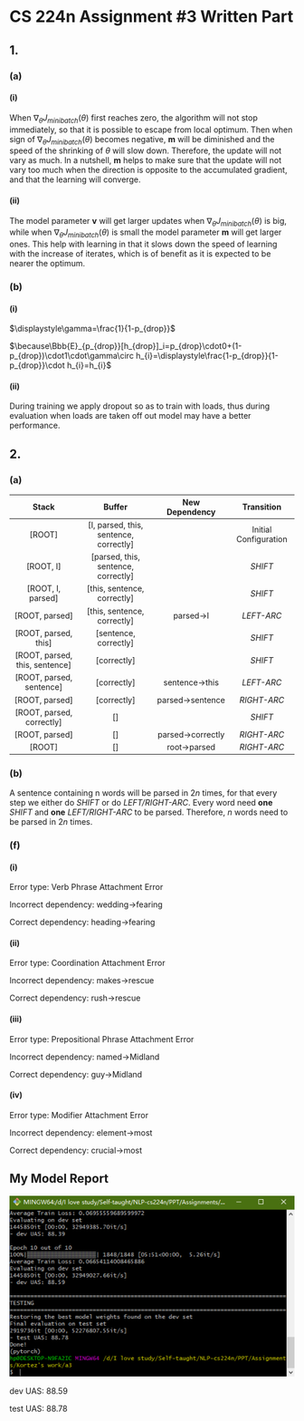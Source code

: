 # CS 224n Assignment #3 Written Part

## 1.

### (a)

#### (i)

When $\nabla_{\theta} J_{minibatch}(\theta)$ first reaches zero, the algorithm will not stop immediately, so that it is possible to escape from local optimum. Then when sign of $\nabla_{\theta} J_{minibatch}(\theta)$ becomes negative, **m** will be diminished and the speed of the shrinking of $\theta$ will slow down. Therefore, the update will not vary as much. In a nutshell, **m** helps to make sure that the update will not vary too much when the direction is opposite to the accumulated gradient, and that the learning will converge.

#### (ii)

The model parameter **v** will get larger updates when $\nabla_{\theta} J_{minibatch}(\theta)$ is big, while when $\nabla_{\theta} J_{minibatch}(\theta)$ is small the model parameter **m** will get larger ones. This help with learning in that it slows down the speed of learning with the increase of iterates, which is of benefit as it is expected to be nearer the optimum.

### (b)

#### (i)

$\displaystyle\gamma=\frac{1}{1-p_{drop}}$

$\because\Bbb{E}_{p_{drop}}[h_{drop}]_i=p_{drop}\cdot0+(1-p_{drop})\cdot1\cdot\gamma\circ h_{i}=\displaystyle\frac{1-p_{drop}}{1-p_{drop}}\cdot h_{i}=h_{i}$

#### (ii)

During training we apply dropout so as to train with loads, thus during evaluation when loads are taken off out model may have a better performance.

## 2.

### (a)

|             Stack              |                 Buffer                 |        New Dependency        |      Transition       |
| :----------------------------: | :------------------------------------: | :--------------------------: | :-------------------: |
|             [ROOT]             | [I, parsed, this, sentence, correctly] |                              | Initial Configuration |
|           [ROOT, I]            |  [parsed, this, sentence, correctly]   |                              |        *SHIFT*        |
|       [ROOT, I, parsed]        |      [this, sentence, correctly]       |                              |        *SHIFT*        |
|         [ROOT, parsed]         |      [this, sentence, correctly]       |     parsed$\rightarrow$I     |      *LEFT-ARC*       |
|      [ROOT, parsed, this]      |         [sentence, correctly]          |                              |        *SHIFT*        |
| [ROOT, parsed, this, sentence] |              [correctly]               |                              |        *SHIFT*        |
|    [ROOT, parsed, sentence]    |              [correctly]               |  sentence$\rightarrow$this   |      *LEFT-ARC*       |
|         [ROOT, parsed]         |              [correctly]               | parsed$\rightarrow$sentence  |      *RIGHT-ARC*      |
|   [ROOT, parsed, correctly]    |                   []                   |                              |        *SHIFT*        |
|         [ROOT, parsed]         |                   []                   | parsed$\rightarrow$correctly |      *RIGHT-ARC*      |
|             [ROOT]             |                   []                   |   root$\rightarrow$parsed    |      *RIGHT-ARC*      |

### (b)

A sentence containing n words will be parsed in $2n$ times, for that every step we either do *SHIFT* or do *LEFT/RIGHT-ARC*.  Every word need **one** *SHIFT* and **one** *LEFT/RIGHT-ARC* to be parsed. Therefore, $n$ words need to be parsed in $2n$ times.

### (f)

#### (i)

Error type: Verb Phrase Attachment Error

Incorrect dependency: wedding$\rightarrow$fearing

Correct dependency:  heading$\rightarrow$fearing

#### (ii)

Error type: Coordination Attachment Error

Incorrect dependency: makes$\rightarrow$rescue

Correct dependency:  rush$\rightarrow$rescue

#### (iii)

Error type: Prepositional Phrase Attachment Error

Incorrect dependency: named$\rightarrow$Midland

Correct dependency:  guy$\rightarrow$Midland

#### (iv)

Error type: Modifier Attachment Error

Incorrect dependency: element$\rightarrow$most

Correct dependency:  crucial$\rightarrow$most

## My Model Report

![model report](a3result.png)

dev UAS: 88.59

test UAS: 88.78